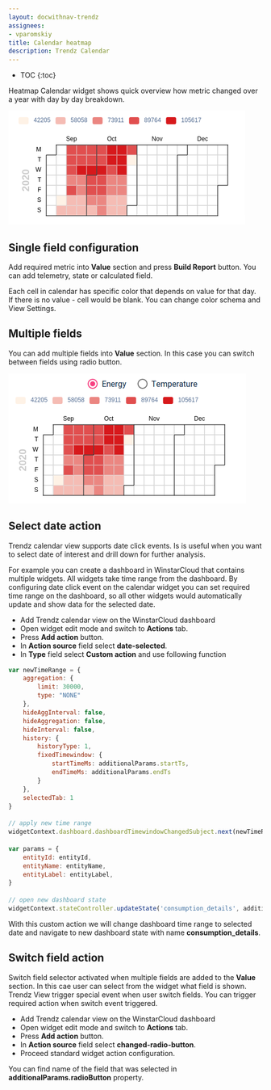 ```yaml
---
layout: docwithnav-trendz
assignees:
- vparomskiy
title: Calendar heatmap
description: Trendz Calendar 
---
```


* TOC
{:toc}

Heatmap Calendar widget shows quick overview how metric changed over a year with day by day breakdown.

![image](/images/trendz/calendar_heatmap.png)

## Single field configuration

Add required metric into **Value** section and press **Build Report** button. You can add telemetry, state or calculated field.

Each cell in calendar has specific color that depends on value for that day. If there is no value - cell would be blank. 
You can change color schema and View Settings.

## Multiple fields

You can add multiple fields into **Value** section. In this case you can switch between fields using radio button.

![image](/images/trendz/calendar_heatmap_multiple.png)

## Select date action

Trendz calendar view supports date click events. Is is useful when you want to select date of interest and drill down for further analysis.

For example you can create a dashboard in WinstarCloud that contains multiple widgets. All widgets take time range from the dashboard.
By configuring date click event on the calendar widget you can set required time range on the dashboard, so all other widgets would automatically update 
and show data for the selected date.

* Add Trendz calendar view on the WinstarCloud dashboard
* Open widget edit mode and switch to **Actions** tab.
* Press **Add action** button.
* In **Action source** field select **date-selected**.
* In **Type** field select **Custom action** and use following function

```javascript
var newTimeRange = {
    aggregation: {
        limit: 30000,
        type: "NONE"
    },
    hideAggInterval: false,
    hideAggregation: false,
    hideInterval: false,
    history: {
        historyType: 1,
        fixedTimewindow: {
            startTimeMs: additionalParams.startTs,
            endTimeMs: additionalParams.endTs
        }
    },
    selectedTab: 1
}
    
// apply new time range 
widgetContext.dashboard.dashboardTimewindowChangedSubject.next(newTimeRange);

var params = {
    entityId: entityId,
    entityName: entityName,
    entityLabel: entityLabel,
}

// open new dashboard state        
widgetContext.stateController.updateState('consumption_details', additionalParams.params);
```
 
With this custom action we will change dashboard time range to selected date and navigate to new dashboard state with name **consumption_details**.

## Switch field action

Switch field selector activated when multiple fields are added to the **Value** section. In this cae user can select from the widget what field is shown.
Trendz View trigger special event when user switch fields. You can trigger required action when switch event triggered.

* Add Trendz calendar view on the WinstarCloud dashboard
* Open widget edit mode and switch to **Actions** tab.
* Press **Add action** button.
* In **Action source** field select **changed-radio-button**.
* Proceed standard widget action configuration. 

You can find name of the field that was selected in **additionalParams.radioButton** property.